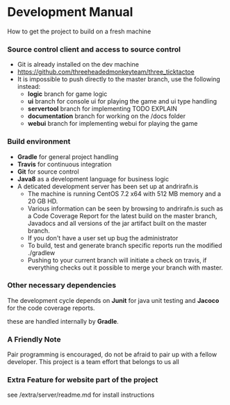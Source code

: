 # Development Manual
How to get the project to build on a fresh machine
### Source control client and access to source control
- Git is already installed on the dev machine
- https://github.com/threeheadedmonkeyteam/three_ticktactoe
- It is impossible to push directly to the master branch, use the following instead:
  - __logic__ branch for game logic
  - __ui__ branch for console ui for playing the game and ui type handling
  - __servertool__ branch for implementing TODO EXPLAIN
  - __documentation__ branch for working on the /docs folder
  - __webui__ branch for implementing webui for playing the game


### Build environment
- __Gradle__ for general project handling
- __Travis__ for continuous integration
- __Git__ for source control
- __Java8__ as a development language for business logic
- A deticated development server has been set up at andrirafn.is
  - The machine is running CentOS 7.2 x64 with 512 MB memory and a 20 GB HD.
  - Various information can be seen by browsing to andrirafn.is such as a Code Coverage Report for the latest build on the master branch, Javadocs and all versions of the jar artifact built on the master branch.
  - If you don't have a user set up bug the administrator
  - To build, test and generate branch specific reports run the modified ./gradlew
  - Pushing to your current branch will initiate a check on travis, if everything checks out it possible to merge your branch with master. 

### Other necessary dependencies
The development cycle depends on __Junit__ for java unit testing and __Jacoco__ for the code coverage reports.

these are handled internally by __Gradle__.

### A Friendly Note
Pair programming is encouraged, do not be afraid to pair up with a fellow developer. This project is a team effort that belongs to us all

### Extra Feature for website part of the project
see /extra/server/readme.md for install instructions
